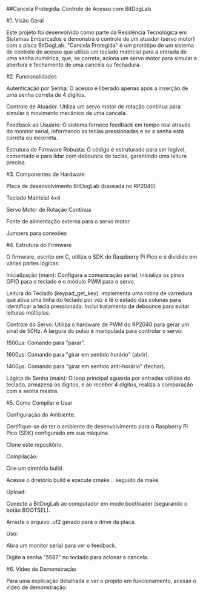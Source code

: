 ##Cancela Protegida: Controle de Acesso com BitDogLab

#1. Visão Geral

Este projeto foi desenvolvido como parte da Residência Tecnológica em Sistemas Embarcados e demonstra o controle de um atuador (servo motor) com a placa BitDogLab.  "Cancela Protegida" é um protótipo de um sistema de controle de acesso que utiliza um teclado matricial para a entrada de uma senha numérica, que, se correta, aciona um servo motor para simular a abertura e fechamento de uma cancela ou fechadura.


#2. Funcionalidades

Autenticação por Senha: O acesso é liberado apenas após a inserção de uma senha correta de 4 dígitos.

Controle de Atuador: Utiliza um servo motor de rotação contínua para simular o movimento mecânico de uma cancela.

Feedback ao Usuário: O sistema fornece feedback em tempo real através do monitor serial, informando as teclas pressionadas e se a senha está correta ou incorreta.

Estrutura de Firmware Robusta: O código é estruturado para ser legível, comentado e para lidar com debounce de teclas, garantindo uma leitura precisa. 

#3. Componentes de Hardware

Placa de desenvolvimento BitDogLab (baseada no RP2040)

Teclado Matricial 4x4

Servo Motor de Rotação Contínua

Fonte de alimentação externa para o servo motor

Jumpers para conexões

#4. Estrutura do Firmware

O firmware, escrito em C, utiliza o SDK do Raspberry Pi Pico e é dividido em várias partes lógicas:

Inicialização (main): Configura a comunicação serial, inicializa os pinos GPIO para o teclado e o módulo PWM para o servo.

Leitura do Teclado (keypad_get_key): Implementa uma rotina de varredura que ativa uma linha do teclado por vez e lê o estado das colunas para identificar a tecla pressionada. Inclui tratamento de debounce para evitar leituras múltiplas.

Controle do Servo: Utiliza o hardware de PWM do RP2040 para gerar um sinal de 50Hz. A largura do pulso é manipulada para controlar o servo:

1500µs: Comando para "parar".

1600µs: Comando para "girar em sentido horário" (abrir).

1400µs: Comando para "girar em sentido anti-horário" (fechar).

Lógica de Senha (main): O loop principal aguarda por entradas válidas do teclado, armazena os dígitos, e ao receber 4 dígitos, realiza a comparação com a senha mestra.

#5. Como Compilar e Usar

Configuração do Ambiente:

Certifique-se de ter o ambiente de desenvolvimento para o Raspberry Pi Pico (SDK) configurado em sua máquina.

Clone este repositório.

Compilação:

Crie um diretório build.

Acesse o diretório build e execute cmake .. seguido de make.

Upload:

Conecte a BitDogLab ao computador em modo bootloader (segurando o botão BOOTSEL).

Arraste o arquivo .uf2 gerado para o drive da placa.

Uso:

Abra um monitor serial para ver o feedback.

Digite a senha "5587" no teclado para acionar a cancela.

#6. Vídeo de Demonstração

Para uma explicação detalhada e ver o projeto em funcionamento, acesse o vídeo de demonstração:

